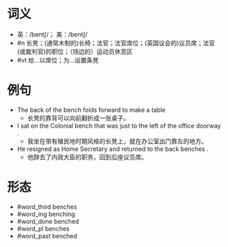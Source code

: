 # 词义
- 英：/bentʃ/； 美：/bentʃ/
- #n 长凳；(通常木制的)长椅；法官；法官席位；(英国议会的)议员席；法官(或裁判官)的职位；（场边的）运动员休息区
- #vt 给…以席位；为…设置条凳
# 例句
- The back of the bench folds forward to make a table
	- 长凳的靠背可以向前翻折成一张桌子。
- I sat on the Colonial bench that was just to the left of the office doorway .
	- 我坐在带有殖民地时期风格的长凳上，就在办公室出门靠左的地方。
- He resigned as Home Secretary and returned to the back benches .
	- 他辞去了内政大臣的职务，回到后座议员席。
# 形态
- #word_third benches
- #word_ing benching
- #word_done benched
- #word_pl benches
- #word_past benched
